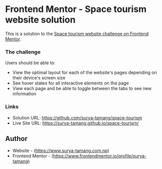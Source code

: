 # Frontend Mentor - Space tourism website solution

This is a solution to the [Space tourism website challenge on Frontend Mentor](https://www.frontendmentor.io/challenges/space-tourism-multipage-website-gRWj1URZ3).

### The challenge

Users should be able to:

- View the optimal layout for each of the website's pages depending on their device's screen size
- See hover states for all interactive elements on the page
- View each page and be able to toggle between the tabs to see new information

### Links

- Solution URL: https://github.com/surya-tamang/space-tourism
- Live Site URL: https://surya-tamang.github.io/space-tourism/

## Author

- Website - (https://www.surya-tamang.com.np)
- Frontend Mentor - (https://www.frontendmentor.io/profile/surya-tamang)
